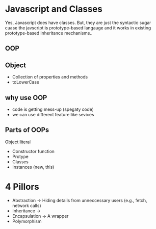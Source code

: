 # Javascript and Classes

Yes, Javascript does have classes. But, they are just the syntactic sugar cuase the javscript is prototype-based langauge and it works in existing prototype-based inheritance mechanisms..

## OOP 

## Object
- Collection of properties and methods
- toLowerCase

## why use OOP
- code is getting mess-up (spegaty code)
- we can use different feature like sevices 

## Parts of OOPs
Object literal

- Constructor function
- Protype
- Classes
- Instances (new, this)

# 4 Pillors
- Abstraction -> Hiding details from unneccessary users (e.g., fetch, network calls)
- Inheritance -> 
- Encapsulation -> A wrapper 
- Polymorphism